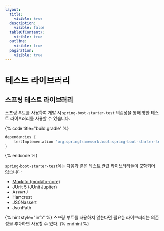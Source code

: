 ```yaml
---
layout:
  title:
    visible: true
  description:
    visible: false
  tableOfContents:
    visible: true
  outline:
    visible: true
  pagination:
    visible: true
---
```


# 테스트 라이브러리

## **스프링 테스트 라이브러리** <a href="#spring-test-library" id="spring-test-library"></a>

스프링 부트를 사용하여 개발 시 `spring-boot-starter-test` 의존성을 통해 양한 테스트 라이브러리를  사용할 수 있습니다.

{% code title="build.gradle" %}
```gradle
dependencies {
    testImplementation 'org.springframework.boot:spring-boot-starter-test'
}

```
{% endcode %}

`spring-boot-starter-test`에는 다음과 같은 테스트 관련 라이브러리들이 포함되어 있습니다:

* [Mockito (mockito-core)](mock-object.md)
* JUnit 5 (JUnit Jupiter)
* AssertJ
* Hamcrest
* JSONassert
* JsonPath

{% hint style="info" %}
스프링 부트를 사용하지 않는다면 필요한 라이브러리는 의존성을 추가하면 사용할 수 있다.
{% endhint %}
